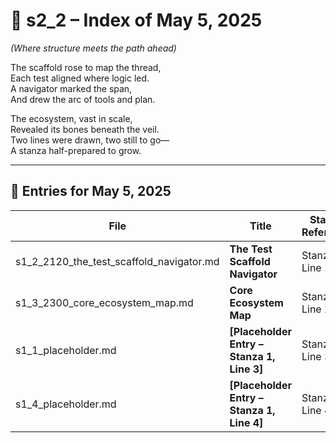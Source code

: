 <!-- Save to: shagi_archives/gdj_25/s05/s00/s2_2_index_of_05.md -->

# 📘 s2_2 – Index of May 5, 2025  
*(Where structure meets the path ahead)*

The scaffold rose to map the thread,  
Each test aligned where logic led.  
A navigator marked the span,  
And drew the arc of tools and plan.  

The ecosystem, vast in scale,  
Revealed its bones beneath the veil.  
Two lines were drawn, two still to go—  
A stanza half-prepared to grow.

---

## 📜 Entries for May 5, 2025

| File | Title | Stanza Reference | Time |
|------|-------|------------------|------|
| s1_2_2120_the_test_scaffold_navigator.md | **The Test Scaffold Navigator** | Stanza 1, Line 1 | 09:20 PM |
| s1_3_2300_core_ecosystem_map.md | **Core Ecosystem Map** | Stanza 1, Line 2 | 11:00 PM |
| s1_1_placeholder.md | **[Placeholder Entry – Stanza 1, Line 3]** | Stanza 1, Line 3 | *–* |
| s1_4_placeholder.md | **[Placeholder Entry – Stanza 1, Line 4]** | Stanza 1, Line 4 | *–* |
